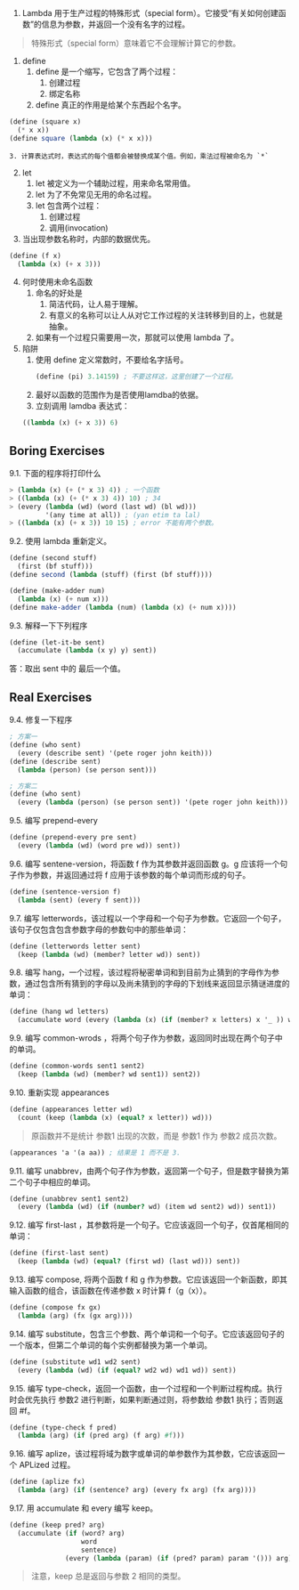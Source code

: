 1. Lambda 用于生产过程的特殊形式（special form）。它接受“有关如何创建函数”的信息为参数，并返回一个没有名字的过程。
> 特殊形式（special form）意味着它不会理解计算它的参数。
1. define
	1. define 是一个缩写，它包含了两个过程：
		1. 创建过程
		2. 绑定名称
	2. define 真正的作用是给某个东西起个名字。
```scheme
(define (square x)
  (* x x))
(define square (lambda (x) (* x x)))
```
	3. 计算表达式时，表达式的每个值都会被替换成某个值。例如，乘法过程被命名为 `*`
2. let
	1. let 被定义为一个辅助过程，用来命名常用值。
	2. let 为了不免常见无用的命名过程。
	3. let  包含两个过程：
		1. 创建过程
		2. 调用(invocation)
3. 当出现参数名称时，内部的数据优先。
```scheme
(define (f x)
  (lambda (x) (+ x 3)))
```
4. 何时使用未命名函数
	1. 命名的好处是
		1. 简洁代码，让人易于理解。
		2. 有意义的名称可以让人从对它工作过程的关注转移到目的上，也就是抽象。
	2. 如果有一个过程只需要用一次，那就可以使用 lambda 了。
5. 陷阱
	1. 使用 define 定义常数时，不要给名字括号。
		```scheme
		(define (pi) 3.14159) ; 不要这样这，这里创建了一个过程。
		```
	2. 最好以函数的范围作为是否使用lamdba的依据。
	3. 立刻调用 lamdba 表达式：
	```scheme
	((lambda (x) (+ x 3)) 6)
	```

## Boring Exercises

9.1. 下面的程序将打印什么
```scheme
> (lambda (x) (+ (* x 3) 4)) ; 一个函数
> ((lambda (x) (+ (* x 3) 4)) 10) ; 34
> (every (lambda (wd) (word (last wd) (bl wd)))
         '(any time at all)) ; (yan etim ta lal)
> ((lambda (x) (+ x 3)) 10 15) ; error 不能有两个参数。
```

9.2. 使用 lambda 重新定义。
```scheme
(define (second stuff)
  (first (bf stuff)))
(define second (lambda (stuff) (first (bf stuff))))
```
```scheme
(define (make-adder num)
  (lambda (x) (+ num x)))
(define make-adder (lambda (num) (lambda (x) (+ num x))))
```

9.3. 解释一下下列程序
```scheme
(define (let-it-be sent)
  (accumulate (lambda (x y) y) sent))
```

答：取出 sent 中的 最后一个值。

## Real Exercises
9.4. 修复一下程序
```scheme
; 方案一
(define (who sent)
  (every (describe sent) '(pete roger john keith)))
(define (describe sent)
  (lambda (person) (se person sent)))
```
```scheme
; 方案二
(define (who sent)
  (every (lambda (person) (se person sent)) '(pete roger john keith)))
```

9.5. 编写 prepend-every 
```scheme 
(define (prepend-every pre sent)
  (every (lambda (wd) (word pre wd)) sent))
```

9.6. 编写 sentene-version，将函数 f 作为其参数并返回函数 g。g 应该将一个句子作为参数，并返回通过将 f 应用于该参数的每个单词而形成的句子。
```scheme
(define (sentence-version f)
  (lambda (sent) (every f sent)))
```

9.7. 编写 letterwords，该过程以一个字母和一个句子为参数。它返回一个句子，该句子仅包含包含参数字母的参数句中的那些单词：
```scheme
(define (letterwords letter sent)
  (keep (lambda (wd) (member? letter wd)) sent))
```

9.8. 编写 hang，一个过程，该过程将秘密单词和到目前为止猜到的字母作为参数，通过包含所有猜到的字母以及尚未猜到的字母的下划线来返回显示猜谜进度的单词：
```scheme
(define (hang wd letters)
  (accumulate word (every (lambda (x) (if (member? x letters) x '_ )) wd)))
```

9.9. 编写 common-wrods ，将两个句子作为参数，返回同时出现在两个句子中的单词。
```scheme
(define (common-words sent1 sent2)
  (keep (lambda (wd) (member? wd sent1)) sent2))
```

9.10. 重新实现 appearances 
```scheme
(define (appearances letter wd)
  (count (keep (lambda (x) (equal? x letter)) wd)))
```
> 原函数并不是统计 参数1 出现的次数，而是 参数1 作为 参数2 成员次数。

```scheme
(appearances 'a '(a aa)) ; 结果是 1 而不是 3.
```

9.11. 编写 unabbrev，由两个句子作为参数，返回第一个句子，但是数字替换为第二个句子中相应的单词。
```scheme
(define (unabbrev sent1 sent2)
  (every (lambda (wd) (if (number? wd) (item wd sent2) wd)) sent1))
```

9.12. 编写 first-last ，其参数将是一个句子。它应该返回一个句子，仅首尾相同的单词：
```scheme
(define (first-last sent)
  (keep (lambda (wd) (equal? (first wd) (last wd))) sent))
```

9.13. 编写 compose, 将两个函数 f 和 g 作为参数。它应该返回一个新函数，即其输入函数的组合，该函数在传递参数 x 时计算 f（g（x））。
```scheme
(define (compose fx gx)
  (lambda (arg) (fx (gx arg))))
```

9.14. 编写 substitute，包含三个参数、两个单词和一个句子。它应该返回句子的一个版本，但第二个单词的每个实例都替换为第一个单词。
```scheme
(define (substitute wd1 wd2 sent)
  (every (lambda (wd) (if (equal? wd2 wd) wd1 wd)) sent))
```

9.15. 编写 type-check，返回一个函数，由一个过程和一个判断过程构成。执行时会优先执行 参数2 进行判断，如果判断通过则，将参数给 参数1 执行；否则返回 #f。
```scheme
(define (type-check f pred)
  (lambda (arg) (if (pred arg) (f arg) #f)))
```

9.16. 编写 aplize，该过程将域为数字或单词的单参数作为其参数，它应该返回一个 APLized 过程。
```scheme
(define (aplize fx)
  (lambda (arg) (if (sentence? arg) (every fx arg) (fx arg))))
```

9.17. 用 accumulate 和 every 编写 keep。
```scheme
(define (keep pred? arg)
  (accumulate (if (word? arg)
                  word
                  sentence)
              (every (lambda (param) (if (pred? param) param '())) arg)))
```
> 注意，keep 总是返回与参数 2 相同的类型。
